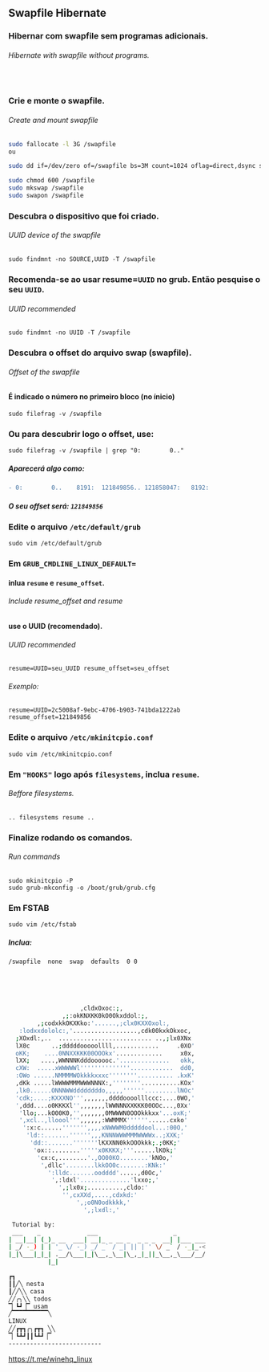 ## Swapfile Hibernate

### Hibernar com swapfile sem programas adicionais.
###### Hibernate with swapfile without programs. 

<br/>

### Crie e monte o swapfile. 
###### Create and mount swapfile

```bash
sudo fallocate -l 3G /swapfile
ou

sudo dd if=/dev/zero of=/swapfile bs=3M count=1024 oflag=direct,dsync status=progress && sync

sudo chmod 600 /swapfile
sudo mkswap /swapfile
sudo swapon /swapfile
```

### Descubra o dispositivo que foi criado.
###### UUID device of the swapfile

    sudo findmnt -no SOURCE,UUID -T /swapfile
  
### Recomenda-se ao usar resume=`UUID` no grub. Então pesquise o seu `UUID`.    
###### UUID recommended

    sudo findmnt -no UUID -T /swapfile

### Descubra o offset do arquivo swap (swapfile).
###### Offset of the swapfile

#### É indicado o número no primeiro bloco (no ínicio)

    sudo filefrag -v /swapfile

### Ou para descubrir logo o offset, use:

    sudo filefrag -v /swapfile | grep "0:        0.."

##### Aparecerá algo como:

```diff
- 0:        0..    8191:  121849856.. 121858047:   8192:
```

##### O seu offset será: `121849856`
    
### Edite o arquivo `/etc/default/grub`

`sudo vim /etc/default/grub`

### Em `GRUB_CMDLINE_LINUX_DEFAULT=`

#### inlua `resume` e `resume_offset`.
###### Include resume_offset and resume

#### use o UUID (recomendado).
###### UUID recommended

    resume=UUID=seu_UUID resume_offset=seu_offset

###### Exemplo:

    resume=UUID=2c5008af-9ebc-4706-b903-741bda1222ab resume_offset=121849856
    
### Edite o arquivo `/etc/mkinitcpio.conf`

`sudo vim /etc/mkinitcpio.conf`

### Em `"HOOKS"` logo após `filesystems`, inclua `resume`.
###### Beffore filesystems. 

    .. filesystems resume ..

### Finalize rodando os comandos.
###### Run commands

```
sudo mkinitcpio -P
sudo grub-mkconfig -o /boot/grub/grub.cfg
```

### Em FSTAB

    sudo vim /etc/fstab
    
##### Inclua:

    /swapfile  none  swap  defaults  0 0

<br/>
<br/>
<br/>

```bash
                    ,cldxOxoc:;,
               ,;:okKNXKK0kO0Okxddol:;,
        ,;codxkkOKXKko:'......,;clx0KXXOxol:,
   :lodxxdololc:,'..................,cdk00kxkOkxoc,
  ;XOxdl:,..  .......................... ..,;lx0XNx
  lX0c      ..;dddddooooollll,............     .0XO'
  oKK;    ....0NNXXKKK00OOOkx'.............     x0x,
  lXX;   ....,WWNNNKdddoooooc.'..............   okk,
  cXW:  .....xWWWWWl''''''''''''''............  dd0,
  :OWo ......NMMMMWOkkkkxxxc''''''''.......... .kxK'
  ,dKk .....lWWWWMMMWWWNNNX:,''''''''...........KOx'
  ,lk0......ONNNWWddddddddo,,,,,''''''.........lNOc'
  'cdk;....;KXXXNO''',,,,,,,ddddoooolllccc:....0WO,'
  ',ddd....o0KKKXl'',,,,,,,lWWNNNXXKKK00OOc...,0Xx'
   'llo;...kO00K0,'',,,,,,,0MWWWN0OOOkkkxx'...oxK;'
   ',xcl..,lloool''',,,,,,:WWMMMX''''''......cxko'
    ':x:c......''''''',,,,xNWWWM0dddddool...:00O,'
     'ld::.......'''''',,,KNNNWWWMMMWWWWx..;XXK;'
      'dd::.......'''''''lKXXNN0kkOOOkkk;.;0KK;'
       'ox::........'''''x0KKKX;'''......lK0k;'
        'cx:c,........'.,OO00KO........'kN0o,'
         ',dllc'........lkkOO0c.......:KNk:'
           ':lldc.......oodddd'.....,d0Oc,'
            ',:ldxl'..............'lxxo;,'
              ',;lx0x;..........,cldo:'
               '',cxXXd,....,cdxkd:'
                   ',;o0N0odkkkk,'
                     ',;lxdl:,'

 Tutorial by:
 ___    _             ___                     _
| __|__| (_)_ __  ___| __|_ _ __ _  _ _ _  __| |___ ___
| _/ -_) | | '_ \/ -_) _/ _` / _| || | ' \/ _` / -_|_-<
|_|\___|_|_| .__/\___|_|\__,_\__|\_,_|_||_\__,_\___/__/
           |_|

┏┓
┃┃╱╲ nesta
┃╱╱╲╲ casa
╱╱╭╮╲╲ todos
▔▏┗┛▕▔ usam
╱▔▔▔▔▔▔▔▔▔▔╲
LINUX
╱╱┏┳┓╭╮┏┳┓ ╲╲
▔▏┗┻┛┃┃┗┻┛▕▔
--------------------------
```
https://t.me/winehq_linux
